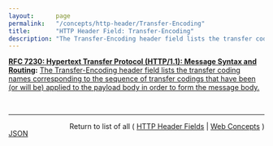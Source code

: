 ```yaml
---
layout:      page
permalink:   "/concepts/http-header/Transfer-Encoding"
title:       "HTTP Header Field: Transfer-Encoding"
description: "The Transfer-Encoding header field lists the transfer coding names corresponding to the sequence of transfer codings that have been (or will be) applied to the payload body in order to form the message body."
---
```


**[RFC 7230: Hypertext Transfer Protocol (HTTP/1.1): Message Syntax and Routing](/specs/IETF/RFC/7230 "The Hypertext Transfer Protocol (HTTP) is an application-level protocol for distributed, collaborative, hypertext information systems. HTTP has been in use by the World Wide Web global information initiative since 1990. This document provides an overview of HTTP architecture and its associated terminology, defines the &#34;http&#34; and &#34;https&#34; Uniform Resource Identifier (URI) schemes, defines the HTTP/1.1 message syntax and parsing requirements, and describes general security concerns for implementations."):** [The Transfer-Encoding header field lists the transfer coding names corresponding to the sequence of transfer codings that have been (or will be) applied to the payload body in order to form the message body.](http://tools.ietf.org/html/rfc7230#section-3.3.1 "Read documentation for HTTP Header Field &#34;Transfer-Encoding&#34;")

<br/>
<hr/>

<p style="float : left"><a href="./Transfer-Encoding.json" title="JSON representing this particular Web Concept value">JSON</a></p>
<p style="text-align: right">Return to list of all ( <a href="../http-headers">HTTP Header Fields</a> | <a href="../">Web Concepts</a> )</p>
